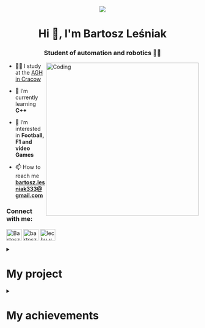 
<p align="center">
  <img src="https://cdn.arc.dev/images/entry-level-jobs/entry-level-icons.gif">
</p>
<h1 align="center">Hi 👋, I'm Bartosz Leśniak</h1>
<h3 align="center">Student of automation and robotics 👨‍💻</h3>
<img align="right" alt="Coding" width="400" src="https://camo.githubusercontent.com/5ddf73ad3a205111cf8c686f687fc216c2946a75005718c8da5b837ad9de78c9/68747470733a2f2f7468756d62732e6766796361742e636f6d2f4576696c4e657874446576696c666973682d736d616c6c2e676966">

- 🧑‍🎓 I study at the [AGH in Cracow](https://www.agh.edu.pl/)

- 🌱 I’m currently learning **C++**

- 🎯 I’m interested in **Football, F1 and video Games**

- 📫 How to reach me **bartosz.lesniak333@gmail.com**

<h3 align="left">Connect with me:</h3>
<p align="left">
<a href="https://twitter.com/bartoszlesniak3" target="blank"><img align="center" src="https://raw.githubusercontent.com/rahuldkjain/github-profile-readme-generator/master/src/images/icons/Social/twitter.svg" alt="BartoszLesniak3" height="30" width="40" /></a>
<a href="https://www.linkedin.com/in/bartosz-le%C5%9Bniak-9133a2243" target="blank"><img align="center" src="https://raw.githubusercontent.com/rahuldkjain/github-profile-readme-generator/master/src/images/icons/Social/linked-in-alt.svg" alt="bartosz lesniak" height="30" width="40" /></a>
<a href="https://instagram.com/lechu_yg" target="blank"><img align="center" src="https://raw.githubusercontent.com/rahuldkjain/github-profile-readme-generator/master/src/images/icons/Social/instagram.svg" alt="lechu_yg" height="30" width="40" /></a>
</p>

<details> 
    <summary><h1> My project </h1></summary>
    <p align="left"> 
<summary><h1> microcontroller project </h1></summary>
    <p align="left"> 
      
1. [**Covshield**](https://github.com/Covshield/CoVShield)

2. [**iLock - Inteligent Door Lock**](https://github.com/iLock-Inteligent-Door-Lock)

<summary><h1> python project </h1></summary>
    <p align="left">  
      
1. [**Memory słowne**](https://github.com/BartoszLesniak333/Memory-slowne)
  </details>
<details> 
    <summary><h1> My achievements</h1></summary>
    <p align="left">
1. Title of the laureate in the "OLIMPIAD OF TECHNICAL INNOVATIONS AND INVENTIONS" for Covshield device
</details>
